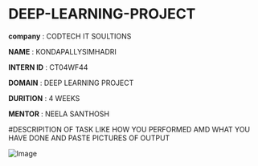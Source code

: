 # DEEP-LEARNING-PROJECT

**company** : CODTECH IT SOULTIONS

**NAME** : KONDAPALLYSIMHADRI

**INTERN ID** : CT04WF44

**DOMAIN** : DEEP LEARNING PROJECT

**DURITION** : 4 WEEKS

**MENTOR** : NEELA SANTHOSH

#DESCRIPITION OF TASK LIKE HOW YOU PERFORMED AMD WHAT YOU HAVE DONE AND PASTE PICTURES OF OUTPUT

![Image](https://github.com/user-attachments/assets/4f4e638d-74b5-49f1-a496-318c2da61629)




